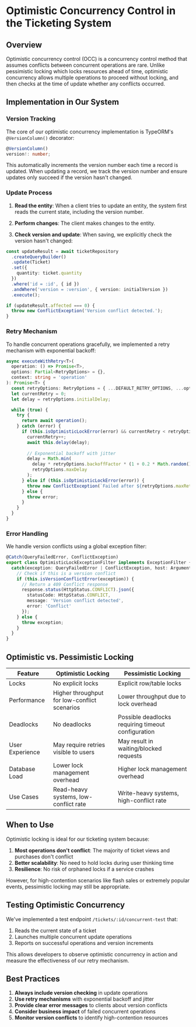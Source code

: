 # Optimistic Concurrency Control in the Ticketing System

## Overview

Optimistic concurrency control (OCC) is a concurrency control method that assumes conflicts between concurrent operations are rare. Unlike pessimistic locking which locks resources ahead of time, optimistic concurrency allows multiple operations to proceed without locking, and then checks at the time of update whether any conflicts occurred.

## Implementation in Our System

### Version Tracking

The core of our optimistic concurrency implementation is TypeORM's `@VersionColumn()` decorator:

```typescript
@VersionColumn()
version!: number;
```

This automatically increments the version number each time a record is updated. When updating a record, we track the version number and ensure updates only succeed if the version hasn't changed.

### Update Process

1. **Read the entity**: When a client tries to update an entity, the system first reads the current state, including the version number.

2. **Perform changes**: The client makes changes to the entity.

3. **Check version and update**: When saving, we explicitly check the version hasn't changed:

```typescript
const updateResult = await ticketRepository
  .createQueryBuilder()
  .update(Ticket)
  .set({ 
    quantity: ticket.quantity
  })
  .where('id = :id', { id })
  .andWhere('version = :version', { version: initialVersion })
  .execute();

if (updateResult.affected === 0) {
  throw new ConflictException('Version conflict detected.');
}
```

### Retry Mechanism

To handle concurrent operations gracefully, we implemented a retry mechanism with exponential backoff:

```typescript
async executeWithRetry<T>(
  operation: () => Promise<T>,
  options: Partial<RetryOptions> = {},
  context: string = 'operation'
): Promise<T> {
  const retryOptions: RetryOptions = { ...DEFAULT_RETRY_OPTIONS, ...options };
  let currentRetry = 0;
  let delay = retryOptions.initialDelay;

  while (true) {
    try {
      return await operation();
    } catch (error) {
      if (this.isOptimisticLockError(error) && currentRetry < retryOptions.maxRetries) {
        currentRetry++;
        await this.delay(delay);
        
        // Exponential backoff with jitter
        delay = Math.min(
          delay * retryOptions.backoffFactor * (1 + 0.2 * Math.random()), 
          retryOptions.maxDelay
        );
      } else if (this.isOptimisticLockError(error)) {
        throw new ConflictException(`Failed after ${retryOptions.maxRetries} retries`);
      } else {
        throw error;
      }
    }
  }
}
```

### Error Handling

We handle version conflicts using a global exception filter:

```typescript
@Catch(QueryFailedError, ConflictException)
export class OptimisticLockExceptionFilter implements ExceptionFilter {
  catch(exception: QueryFailedError | ConflictException, host: ArgumentsHost): void {
    // Check if this is a version conflict
    if (this.isVersionConflictError(exception)) {
      // Return a 409 Conflict response
      response.status(HttpStatus.CONFLICT).json({
        statusCode: HttpStatus.CONFLICT,
        message: 'Version conflict detected',
        error: 'Conflict'
      });
    } else {
      throw exception;
    }
  }
}
```

## Optimistic vs. Pessimistic Locking

| Feature | Optimistic Locking | Pessimistic Locking |
|---------|-------------------|---------------------|
| Locks | No explicit locks | Explicit row/table locks |
| Performance | Higher throughput for low-conflict scenarios | Lower throughput due to lock overhead |
| Deadlocks | No deadlocks | Possible deadlocks requiring timeout configuration |
| User Experience | May require retries visible to users | May result in waiting/blocked requests |
| Database Load | Lower lock management overhead | Higher lock management overhead |
| Use Cases | Read-heavy systems, low-conflict rate | Write-heavy systems, high-conflict rate |

## When to Use

Optimistic locking is ideal for our ticketing system because:

1. **Most operations don't conflict**: The majority of ticket views and purchases don't conflict
2. **Better scalability**: No need to hold locks during user thinking time
3. **Resilience**: No risk of orphaned locks if a service crashes

However, for high-contention scenarios like flash sales or extremely popular events, pessimistic locking may still be appropriate.

## Testing Optimistic Concurrency

We've implemented a test endpoint `/tickets/:id/concurrent-test` that:

1. Reads the current state of a ticket
2. Launches multiple concurrent update operations
3. Reports on successful operations and version increments

This allows developers to observe optimistic concurrency in action and measure the effectiveness of our retry mechanism.

## Best Practices

1. **Always include version checking** in update operations
2. **Use retry mechanisms** with exponential backoff and jitter
3. **Provide clear error messages** to clients about version conflicts
4. **Consider business impact** of failed concurrent operations
5. **Monitor version conflicts** to identify high-contention resources 